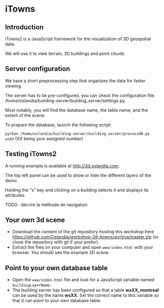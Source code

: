 
# iTowns

## Introduction

iTowns2 is a JavaScript framework for the visualization of 3D geospatial data.

We will use it to view terrain, 3D buildings and point clouds.

## Server configuration

We have a short preprocessing step that organizes the data for faster viewing.

The server has to be pre-configured, you can check the configuration file: /home/oslandia/building-server/building_server/settings.py.

Most notably, you will find the database name, the table name, and the extent of the scene.

To prepare the database, launch the following script:

`python /home/oslandia/building-server/building_server/processDB.py wsXX` (XX being your assigned number)

## Testing iTowns2

A running example is available at http://3d.oslandia.com.

The top left panel can be used to show or hide the different layers of the demo.

Holding the "s" key and clicking on a building selects it and displays its attributes.

TODO : décrire la méthode de navigation

## Your own 3d scene

* Download the content of the git repository hosting this workshop here https://github.com/Oslandia/workshop-3d-itowns/archive/master.zip (or clone the repository with git if your prefer).
* Extract the files on your computer and open `www/index.html` with your browser. You should see the example 3D scene.

## Point to your own database table

* Open the `www/index.html` file and look for a JavaScript variable named `buildingLayerName`.
* The building server has been configured so that a table **wsXX_montreal** can be used by the name **wsXX**. Set the correct name to this variable so that it can point to your own database table.


